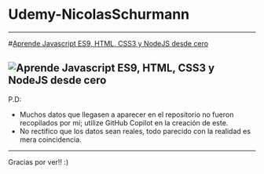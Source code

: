 # Udemy-NicolasSchurmann
----------
#[Aprende Javascript ES9, HTML, CSS3 y NodeJS desde cero](https://www.udemy.com/course/aprende-javascript-es9-html-css3-y-nodejs-desde-cero/)

![Aprende Javascript ES9, HTML, CSS3 y NodeJS desde cero](https://img-c.udemycdn.com/course/240x135/2516170_d229_2.jpg)
-----------
P.D: 
- Muchos datos que llegasen a aparecer en el repositorio no fueron recopilados por mi; utilize GitHub Copilot en la creación de este.
- No rectifico que los datos sean reales, todo parecido con la realidad es mera coincidencia.
--------------
Gracias por ver!! :)
